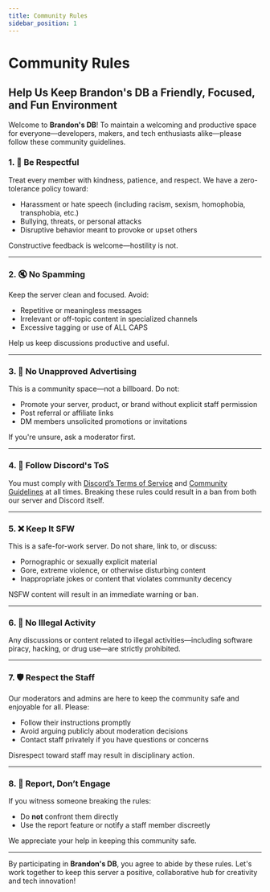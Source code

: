 ```yaml
---
title: Community Rules
sidebar_position: 1
---
```


# Community Rules  
## Help Us Keep Brandon's DB a Friendly, Focused, and Fun Environment  

Welcome to **Brandon's DB**! To maintain a welcoming and productive space for everyone—developers, makers, and tech enthusiasts alike—please follow these community guidelines.

### 1. 💬 Be Respectful  
Treat every member with kindness, patience, and respect. We have a zero-tolerance policy toward:
- Harassment or hate speech (including racism, sexism, homophobia, transphobia, etc.)
- Bullying, threats, or personal attacks  
- Disruptive behavior meant to provoke or upset others  

Constructive feedback is welcome—hostility is not.

---

### 2. 🔇 No Spamming  
Keep the server clean and focused. Avoid:
- Repetitive or meaningless messages  
- Irrelevant or off-topic content in specialized channels  
- Excessive tagging or use of ALL CAPS  

Help us keep discussions productive and useful.

---

### 3. 🚫 No Unapproved Advertising  
This is a community space—not a billboard. Do not:
- Promote your server, product, or brand without explicit staff permission  
- Post referral or affiliate links  
- DM members unsolicited promotions or invitations  

If you're unsure, ask a moderator first.

---

### 4. 📜 Follow Discord's ToS  
You must comply with [Discord’s Terms of Service](https://discord.com/terms) and [Community Guidelines](https://discord.com/guidelines) at all times. Breaking these rules could result in a ban from both our server and Discord itself.

---

### 5. ❌ Keep It SFW  
This is a safe-for-work server. Do not share, link to, or discuss:
- Pornographic or sexually explicit material  
- Gore, extreme violence, or otherwise disturbing content  
- Inappropriate jokes or content that violates community decency  

NSFW content will result in an immediate warning or ban.

---

### 6. 🛑 No Illegal Activity  
Any discussions or content related to illegal activities—including software piracy, hacking, or drug use—are strictly prohibited.

---

### 7. 🛡️ Respect the Staff  
Our moderators and admins are here to keep the community safe and enjoyable for all. Please:
- Follow their instructions promptly  
- Avoid arguing publicly about moderation decisions  
- Contact staff privately if you have questions or concerns  

Disrespect toward staff may result in disciplinary action.

---

### 8. 🧭 Report, Don’t Engage  
If you witness someone breaking the rules:
- Do **not** confront them directly  
- Use the report feature or notify a staff member discreetly  

We appreciate your help in keeping this community safe.

---

By participating in **Brandon's DB**, you agree to abide by these rules. Let's work together to keep this server a positive, collaborative hub for creativity and tech innovation!
